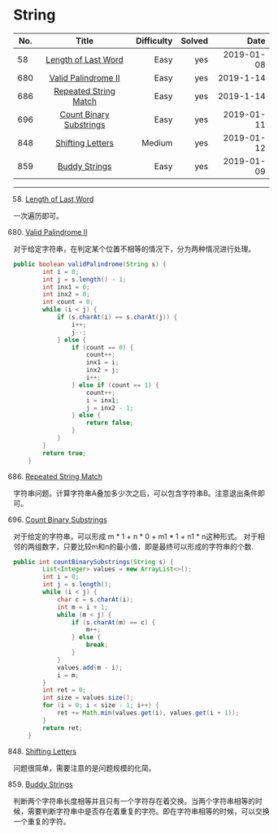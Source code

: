 # String
No.|Title|Difficulty|Solved|Date
--|:--:|--:|--:|--:|
58|[Length of Last Word](https://leetcode.com/problems/length-of-last-word/)|Easy|yes|2019-01-08
680|[Valid Palindrome II](https://leetcode.com/problems/valid-palindrome-ii/)|Easy|yes|2019-1-14
686|[Repeated String Match](https://leetcode.com/problems/repeated-string-match/)|Easy|yes|2019-1-14
696|[Count Binary Substrings](https://leetcode.com/problems/count-binary-substrings/)|Easy|yes|2019-01-11
848|[Shifting Letters](https://leetcode.com/problems/shifting-letters/)|Medium|yes|2019-01-12
859|[Buddy Strings](https://leetcode.com/problems/buddy-strings/)|Easy|yes|2019-01-09

----

58. [Length of Last Word](https://leetcode.com/problems/length-of-last-word/)

一次遍历即可。

680. [Valid Palindrome II](https://leetcode.com/problems/valid-palindrome-ii/)

对于给定字符串，在判定某个位置不相等的情况下，分为两种情况进行处理。

```java
public boolean validPalindrome(String s) {
        int i = 0;
        int j = s.length() - 1;
        int inx1 = 0;
        int inx2 = 0;
        int count = 0;
        while (i < j) {
            if (s.charAt(i) == s.charAt(j)) {
                i++;
                j--;
            } else {
                if (count == 0) {
                    count++;
                    inx1 = i;
                    inx2 = j;
                    i++;
                } else if (count == 1) {
                    count++;
                    i = inx1;
                    j = inx2 - 1;
                } else {
                    return false;
                }
            }
        }
        return true;
    }
```

686. [Repeated String Match](https://leetcode.com/problems/repeated-string-match/)

字符串问题。计算字符串A叠加多少次之后，可以包含字符串B。注意退出条件即可。

696. [Count Binary Substrings](https://leetcode.com/problems/count-binary-substrings/)

对于给定的字符串，可以形成 m * 1 + n * 0 + m1 * 1 + n1 * n这种形式。
对于相邻的两组数字，只要比较m和n的最小值，即是最终可以形成的字符串的个数.

```java
public int countBinarySubstrings(String s) {
        List<Integer> values = new ArrayList<>();
        int i = 0;
        int j = s.length();
        while (i < j) {
            char c = s.charAt(i);
            int m = i + 1;
            while (m < j) {
                if (s.charAt(m) == c) {
                    m++;
                } else {
                    break;
                }
            }
            values.add(m - i);
            i = m;
        }
        int ret = 0;
        int size = values.size();
        for (i = 0; i < size - 1; i++) {
            ret += Math.min(values.get(i), values.get(i + 1));
        }
        return ret;
    }
```    

848. [Shifting Letters](https://leetcode.com/problems/shifting-letters/)

问题很简单，需要注意的是问题规模的化简。

859. [Buddy Strings](https://leetcode.com/problems/buddy-strings/)

判断两个字符串长度相等并且只有一个字符存在着交换。当两个字符串相等的时候，需要判断字符串中是否存在着重复的字符。即在字符串相等的时候，可以交换一个重复的字符。


